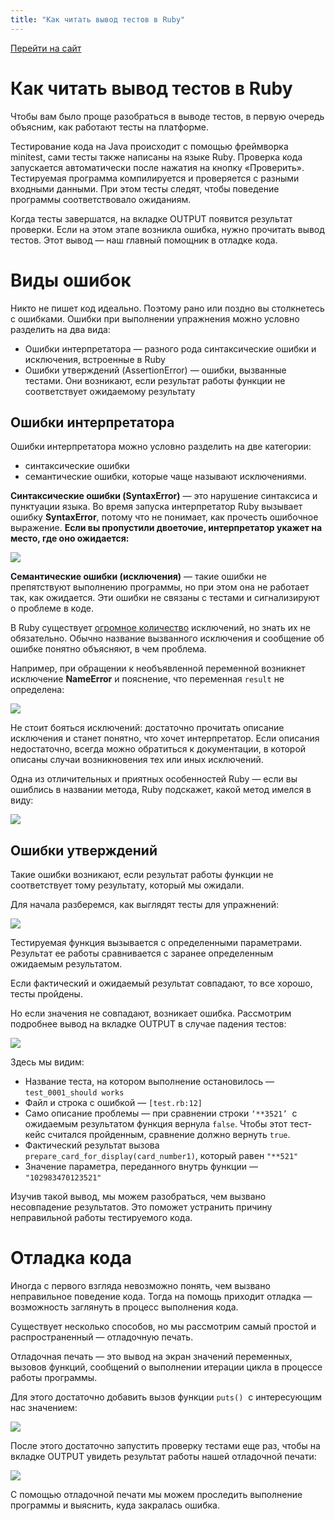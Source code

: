 ```yaml
---
title: "Как читать вывод тестов в Ruby"
---
```


[Перейти на сайт](https://ru.hexlet.io)

# Как читать вывод тестов в Ruby

Чтобы вам было проще разобраться в выводе тестов, в первую очередь объясним, как работают тесты на платформе.

Тестирование кода на Java происходит с помощью фреймворка minitest, сами тесты также написаны на языке Ruby. Проверка кода запускается автоматически после нажатия на кнопку «Проверить». Тестируемая программа компилируется и проверяется с разными входными данными. При этом тесты следят, чтобы поведение программы соответствовало ожиданиям.

Когда тесты завершатся, на вкладке OUTPUT появится результат проверки. Если на этом этапе возникла ошибка, нужно прочитать вывод тестов. Этот вывод — наш главный помощник в отладке кода.

# Виды ошибок

Никто не пишет код идеально. Поэтому рано или поздно вы столкнетесь с ошибками. Ошибки при выполнении упражнения можно условно разделить на два вида:

* Ошибки интерпретатора — разного рода синтаксические ошибки и исключения, встроенные в Ruby
* Ошибки утверждений (AssertionError) — ошибки, вызванные тестами. Они возникают, если результат работы функции не соответствует ожидаемому результату

## Ошибки интерпретатора

Ошибки интерпретатора можно условно разделить на две категории:

* синтаксические ошибки
* семантические ошибки, которые чаще называют исключениями.

**Синтаксические ошибки (SyntaxError)** — это нарушение синтаксиса и пунктуации языка. Во время запуска интерпретатор Ruby вызывает ошибку **SyntaxError**, потому что не понимает, как прочесть ошибочное выражение.
**Если вы пропустили двоеточие, интерпретатор укажет на место, где оно ожидается:**

![](/img/docs/img-033.png)

**Семантические ошибки (исключения)** — такие ошибки не препятствуют выполнению программы, но при этом она не работает так, как ожидается. Эти ошибки не связаны с тестами и сигнализируют о проблеме в коде.

В Ruby существует [огромное количество](https://ruby-doc.org/3.2.0/Exception.html) исключений, но знать их не обязательно. Обычно название вызванного исключения и сообщение об ошибке понятно объясняют, в чем проблема.

Например, при обращении к необъявленной переменной возникнет исключение **NameError** и пояснение, что переменная `result` не определена:

![](/img/docs/img-027.png)

Не стоит бояться исключений: достаточно прочитать описание исключения и станет понятно, что хочет интерпретатор. Если описания недостаточно, всегда можно обратиться к документации, в которой описаны случаи возникновения тех или иных исключений.

Одна из отличительных и приятных особенностей Ruby — если вы ошиблись в названии метода, Ruby подскажет, какой метод имелся в виду:

![](/img/docs/img-028.png)

## Ошибки утверждений

Такие ошибки возникают, если результат работы функции не соответствует тому результату, который мы ожидали.

Для начала разберемся, как выглядят тесты для упражнений:

![](/img/docs/img-029.png)

Тестируемая функция вызывается с определенными параметрами. Результат ее работы сравнивается с заранее определенным ожидаемым результатом.

Если фактический и ожидаемый результат совпадают, то все хорошо, тесты пройдены.

Но если значения не совпадают, возникает ошибка. Рассмотрим подробнее вывод на вкладке OUTPUT в случае падения тестов:

![](/img/docs/img-030.png)

Здесь мы видим:

* Название теста, на котором выполнение остановилось — `test_0001_should works`
* Файл и строка с ошибкой — `[test.rb:12]`
* Само описание проблемы — при сравнении строки `‘**3521’`  с ожидаемым результатом функция вернула `false`. Чтобы этот тест-кейс считался пройденным, сравнение должно вернуть `true`.
* Фактический результат вызова `prepare_card_for_display(card_number1)`, который равен `"**521"`
* Значение параметра, переданного внутрь функции — `"102983470123521"`

Изучив такой вывод, мы можем разобраться, чем вызвано несовпадение результатов. Это поможет устранить причину неправильной работы тестируемого кода.

# Отладка кода

Иногда с первого взгляда невозможно понять, чем вызвано неправильное поведение кода. Тогда на помощь приходит отладка — возможность заглянуть в процесс выполнения кода.

Существует несколько способов, но мы рассмотрим самый простой и распространенный — отладочную печать.

Отладочная печать — это вывод на экран значений переменных, вызовов функций, сообщений о выполнении итерации цикла в процессе работы программы.

Для этого достаточно добавить вызов функции `puts()`  с интересующим нас значением:

![](/img/docs/img-031.png)

После этого достаточно запустить проверку тестами еще раз, чтобы на вкладке OUTPUT увидеть результат работы нашей отладочной печати:

![](/img/docs/img-032.png)

С помощью отладочной печати мы можем проследить выполнение программы и выяснить, куда закралась ошибка.
